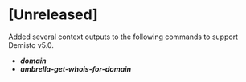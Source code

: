 # [Unreleased]
Added several context outputs to the following commands to support Demisto v5.0.
  - ***domain***
  - ***umbrella-get-whois-for-domain***
